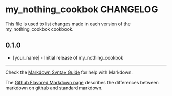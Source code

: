 # my_nothing_cookbok CHANGELOG

This file is used to list changes made in each version of the my_nothing_cookbok cookbook.

## 0.1.0
- [your_name] - Initial release of my_nothing_cookbok

- - -
Check the [Markdown Syntax Guide](http://daringfireball.net/projects/markdown/syntax) for help with Markdown.

The [Github Flavored Markdown page](http://github.github.com/github-flavored-markdown/) describes the differences between markdown on github and standard markdown.
